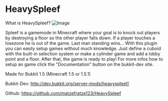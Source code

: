 HeavySpleef
===========

What is HeavySpleef?                                       ![Image](https://dl.dropboxusercontent.com/s/4mz1suvdbzoi60f/HeavySpleefImage.png)

Spleef is a gamemode in Minecraft where your goal is to knock out players by destroying a floor so the other player falls down.
If a player touches a losezone he is out of the game. Last man standing wins...
With this plugin you can easily setup games without much knowledge.
Just define a cuboid with the built-in selection system or make a cylinder game and add a lobby point and a floor.
After that, the game is ready to play! For more infos how to setup an game click the "Documentation" button on the bukkit-dev site.

Made for Bukkit 1.5 (Minecraft 1.5 or 1.5.1)

Bukkit-Dev: <url>http://dev.bukkit.org/server-mods/heavyspleef/</url>

Github: <url>https://github.com/matzefratze123/HeavySpleef</url>
